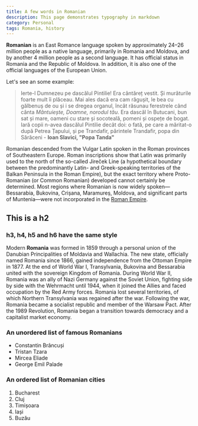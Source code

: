 ```yaml
---
title: A few words in Romanian
description: This page demonstrates typography in markdown
category: Personal
tags: Romania, history
---
```


**Romanian** is an East Romance language spoken by approximately 24–26 million people as a native language, primarily in Romania and Moldova, and by another 4 million people as a second language. It has official status in Romania and the Republic of Moldova. In addition, it is also one of the official languages of the European Union.

Let's see an some example:

>Ierte-l Dumnezeu pe dascălul Pintilie! Era cântăreț vestit. Și murăturile foarte mult îi plăceau. Mai ales dacă era cam răgușit, le bea cu gălbenuș de ou și i se dregea organul, încât răsunau ferestrele când cânta _Mântuiește, Doamne, norodul tău_. Era dascăl în Butucani, bun sat și mare, oameni cu stare și socoteală, pomeni și ospețe de bogat. Iară copii n-avea dascălul Pintilie decât doi: o fată, pe care a măritat-o după Petrea Țapului, și pe Trandafir, părintele Trandafir, popa din Sărăceni - **Ioan Slavici, "Popa Tanda"**

Romanian descended from the Vulgar Latin spoken in the Roman provinces of Southeastern Europe. Roman inscriptions show that Latin was primarily used to the north of the so-called Jireček Line (a hypothetical boundary between the predominantly Latin- and Greek-speaking territories of the Balkan Peninsula in the Roman Empire), but the exact territory where Proto-Romanian (or Common Romanian) developed cannot certainly be determined. Most regions where Romanian is now widely spoken—Bessarabia, Bukovina, Crișana, Maramureș, Moldova, and significant parts of Muntenia—were not incorporated in the [Roman Empire](https://en.wikipedia.org/wiki/Roman_Empire).

## This is a h2

### h3, h4, h5 and h6 have the same style

Modern __Romania__ was formed in 1859 through a personal union of the Danubian Principalities of Moldavia and Wallachia. The new state, officially named Romania since 1866, gained independence from the Ottoman Empire in 1877. At the end of World War I, Transylvania, Bukovina and Bessarabia united with the sovereign Kingdom of Romania. During World War II, Romania was an ally of Nazi Germany against the Soviet Union, fighting side by side with the Wehrmacht until 1944, when it joined the Allies and faced occupation by the Red Army forces. Romania lost several territories, of which Northern Transylvania was regained after the war. Following the war, Romania became a socialist republic and member of the Warsaw Pact. After the 1989 Revolution, Romania began a transition towards democracy and a capitalist market economy.

### An unordered list of famous Romanians
- Constantin Brâncuși
- Tristan Tzara
- Mircea Eliade
- George Emil Palade

### An ordered list of Romanian cities
1. Bucharest
2. Cluj
3. Timișoara
4. Iași
5. Buzău
